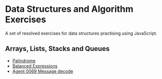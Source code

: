# Data Structures and Algorithm Exercises

A set of resolved exercises for data structures practising using JavaScript.

## Arrays, Lists, Stacks and Queues

* [Palindrome](src/palindrome)
* [Balanced Expressions](src/balanced-expressions)
* [Agent 0069 Message decode](src/message-decode)